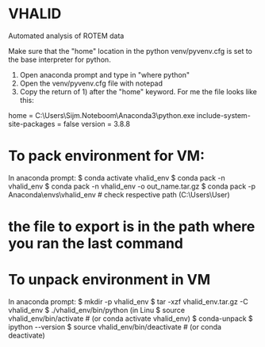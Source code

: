 # VHALID 
Automated analysis of ROTEM data

Make sure that the "home" location in the python venv/pyvenv.cfg is set to the base interpreter for python. 
1) Open anaconda prompt and type in "where python"
2) Open the venv/pyvenv.cfg file with notepad
2) Copy the return of 1) after the "home" keyword. For me the file looks like this:

home = C:\Users\Sijm.Noteboom\Anaconda3\python.exe
include-system-site-packages = false
version = 3.8.8


# To pack environment for VM:

In anaconda prompt:
$ conda activate vhalid_env
$ conda pack -n vhalid_env
$ conda pack -n vhalid_env -o out_name.tar.gz
$ conda pack -p Anaconda\envs\vhalid_env   # check respective path (C:\Users\User\)
# the file to export is in the path where you ran the last command

# To unpack environment in VM
In anaconda prompt:
$ mkdir -p vhalid_env
$ tar -xzf vhalid_env.tar.gz -C vhalid_env
$ ./vhalid_env/bin/python (in Linu
$ source vhalid_env/bin/activate # (or conda activate vhalid_env)
$ conda-unpack
$ ipython --version
$ source vhalid_env/bin/deactivate # (or conda deactivate)